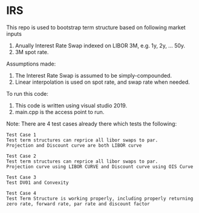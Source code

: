 # IRS
This repo is used to bootstrap term structure based on following market inputs
1. Anually Interest Rate Swap indexed on LIBOR 3M, e.g. 1y, 2y, ... 50y.
2. 3M spot rate.

Assumptions made:
1. The Interest Rate Swap is assumed to be simply-compounded.
2. Linear interpolation is used on spot rate, and swap rate when needed.

To run this code:
  1. This code is written using visual studio 2019.
  2. main.cpp is the access point to run.
  
  Note: 
  There are 4 test cases already there which tests the following:
  
    Test Case 1
    Test term structures can reprice all libor swaps to par.
    Projection and Discount curve are both LIBOR curve
    
    Test Case 2
    Test term structures can reprice all libor swaps to par.
    Projection curve using LIBOR CURVE and Discount curve using OIS Curve
    
    Test Case 3
    Test DV01 and Convexity
    
    Test Case 4
    Test Term Structure is working properly, including properly returning zero rate, forward rate, par rate and discount factor

